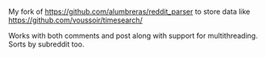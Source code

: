 My fork of https://github.com/alumbreras/reddit_parser to store data like https://github.com/voussoir/timesearch/

Works with both comments and post along with support for multithreading. Sorts by subreddit too.
